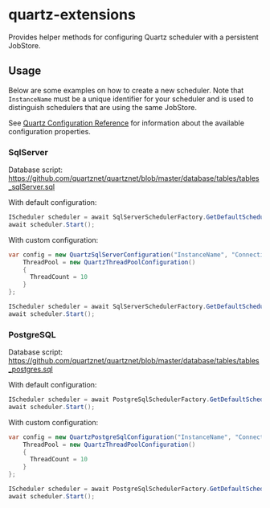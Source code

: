 # quartz-extensions

Provides helper methods for configuring Quartz scheduler with a persistent JobStore. 

## Usage

Below are some examples on how to create a new scheduler. Note that `InstanceName` must be a unique identifier for your scheduler and is used to distinguish schedulers that are using the same JobStore.

See [Quartz Configuration Reference](http://www.quartz-scheduler.org/documentation/quartz-2.x/configuration/) for information about the available configuration properties.

### SqlServer

Database script: https://github.com/quartznet/quartznet/blob/master/database/tables/tables_sqlServer.sql

With default configuration:

```csharp
IScheduler scheduler = await SqlServerSchedulerFactory.GetDefaultScheduler("InstanceName", "ConnectionString");
await scheduler.Start();
```

With custom configuration:
```csharp
var config = new QuartzSqlServerConfiguration("InstanceName", "ConnectionString") {
    ThreadPool = new QuartzThreadPoolConfiguration()
    {
      ThreadCount = 10
    }
};

IScheduler scheduler = await SqlServerSchedulerFactory.GetDefaultScheduler(config);
await scheduler.Start();
```

### PostgreSQL

Database script: https://github.com/quartznet/quartznet/blob/master/database/tables/tables_postgres.sql

With default configuration:

```csharp
IScheduler scheduler = await PostgreSqlSchedulerFactory.GetDefaultScheduler("InstanceName", "ConnectionString");
await scheduler.Start();
```

With custom configuration:
```csharp
var config = new QuartzPostgreSqlConfiguration("InstanceName", "ConnectionString") {
    ThreadPool = new QuartzThreadPoolConfiguration()
    {
      ThreadCount = 10
    }
};

IScheduler scheduler = await PostgreSqlSchedulerFactory.GetDefaultScheduler(config);
await scheduler.Start();
```
